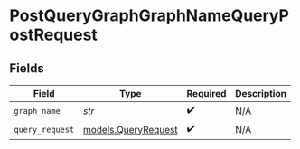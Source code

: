 # PostQueryGraphGraphNameQueryPostRequest


## Fields

| Field                                            | Type                                             | Required                                         | Description                                      |
| ------------------------------------------------ | ------------------------------------------------ | ------------------------------------------------ | ------------------------------------------------ |
| `graph_name`                                     | *str*                                            | :heavy_check_mark:                               | N/A                                              |
| `query_request`                                  | [models.QueryRequest](../models/queryrequest.md) | :heavy_check_mark:                               | N/A                                              |
